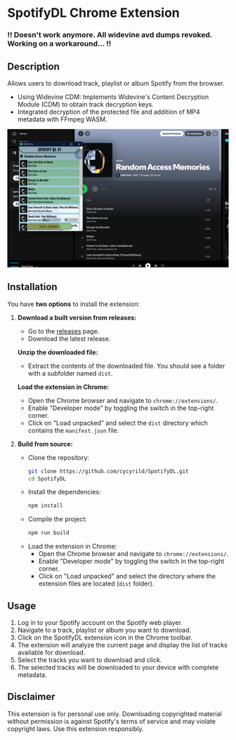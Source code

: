 # SpotifyDL Chrome Extension

### ‼️ Doesn't work anymore. All widevine avd dumps revoked. Working on a workaround... ‼️

## Description
Allows users to download track, playlist or album Spotify from the browser.

- Using Widevine CDM: Implements Widevine's Content Decryption Module (CDM) to obtain track decryption keys.
- Integrated decryption of the protected file and addition of MP4 metadata with FFmpeg WASM.

<img src="img1.png" style="width:700px;"/>

## Installation

You have **two options** to install the extension:

1. **Download a built version from releases:**
   - Go to the [releases](https://github.com/cycyrild/SpotifyDL/releases) page.
   - Download the latest release.

    **Unzip the downloaded file:**
   - Extract the contents of the downloaded file. You should see a folder with a subfolder named `dist`.

    **Load the extension in Chrome:**
   - Open the Chrome browser and navigate to `chrome://extensions/`.
   - Enable "Developer mode" by toggling the switch in the top-right corner.
   - Click on "Load unpacked" and select the `dist` directory which contains the `manifest.json` file.


2. **Build from source:**
   - Clone the repository:
     ```sh
     git clone https://github.com/cycyrild/SpotifyDL.git
     cd SpotifyDL
     ```
   - Install the dependencies:
     ```sh
     npm install
     ```
   - Compile the project:
     ```sh
     npm run build
     ```
   - Load the extension in Chrome:
     - Open the Chrome browser and navigate to `chrome://extensions/`.
     - Enable "Developer mode" by toggling the switch in the top-right corner.
     - Click on "Load unpacked" and select the directory where the extension files are located (`dist` folder).
     
## Usage
1. Log in to your Spotify account on the Spotify web player.
2. Navigate to a track, playlist or album you want to download.
3. Click on the SpotifyDL extension icon in the Chrome toolbar.
4. The extension will analyze the current page and display the list of tracks available for download.
5. Select the tracks you want to download and click.
6. The selected tracks will be downloaded to your device with complete metadata.


## Disclaimer
This extension is for personal use only. Downloading copyrighted material without permission is against Spotify's terms of service and may violate copyright laws. Use this extension responsibly.
